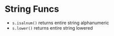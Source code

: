 # String Funcs
- `s.isalnum()` returns entire string alphanumeric
- `s.lower()` returns entire string lowered